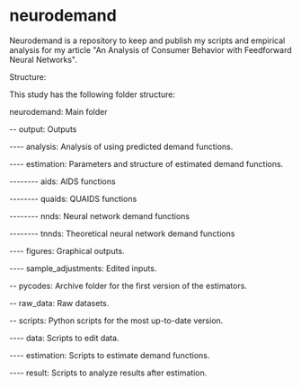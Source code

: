 # neurodemand
Neurodemand is a repository to keep and publish my scripts and empirical analysis for my article "An Analysis of Consumer Behavior with Feedforward Neural Networks".

Structure:

This study has the following folder structure:

neurodemand: Main folder

-- output: Outputs

---- analysis: Analysis of using predicted demand functions.

---- estimation: Parameters and structure of estimated demand functions.

-------- aids: AIDS functions

-------- quaids: QUAIDS functions

-------- nnds: Neural network demand functions

-------- tnnds: Theoretical neural network demand functions

---- figures: Graphical outputs.

---- sample_adjustments: Edited inputs.

-- pycodes: Archive folder for the first version of the estimators.

-- raw_data: Raw datasets.

-- scripts: Python scripts for the most up-to-date version.

---- data: Scripts to edit data.

---- estimation: Scripts to estimate demand functions.

---- result: Scripts to analyze results after estimation.
